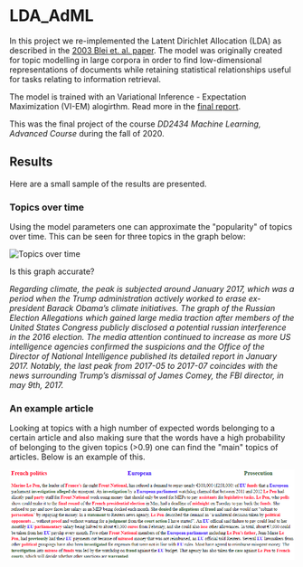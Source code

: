# LDA_AdML

In this project we re-implemented the Latent Dirichlet Allocation (LDA) as described in the [2003 Blei et. al. paper](https://github.com/Javigsv/LDA_AdML/blob/main/LDA%20paper.pdf). The model was originally created for topic modelling in large corpora in order to find low-dimensional representations of documents while retaining statistical relationships useful for tasks relating to information retrieval.

The model is trained with an Variational Inference - Expectation Maximization (VI-EM) alogirthm. Read more in the [final report](https://github.com/Javigsv/LDA_AdML/blob/main/Report%20-%20Large%20VI%20-%20DD2434.pdf).

This was the final project of the course _DD2434 Machine Learning, Advanced Course_ during the fall of 2020.

## Results

Here are a small sample of the results are presented.

### Topics over time

Using the model parameters one can approximate the "popularity" of topics over time. This can be seen for three topics in the graph below:

![Topics over time](/Images/topicovertime.png)

Is this graph accurate?

_Regarding climate, the peak is subjected around January 2017, which was a period when the Trump administration actively worked to erase ex-president Barack Obama’s climate initiatives. The graph of the Russian Election Allegations which gained large media traction after members of the United States Congress publicly disclosed a potential russian interference in the 2016 election. The media attention continued to increase as more US intelligence agencies confirmed the suspicions and the Office of the Director of National Intelligence published its detailed report in January 2017. Notably, the last peak from 2017-05 to 2017-07 coincides with the news surrounding Trump’s dismissal of James Comey, the FBI director, in may 9th, 2017._

### An example article

Looking at topics with a high number of expected words belonging to a certain article and also making sure that the words have a high probability of belonging to the given topics (>0.9) one can find the "main" topics of articles. Below is an example of this.

![Example article](/Images/ExampleArticle.png)